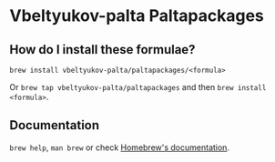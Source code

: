 # Vbeltyukov-palta Paltapackages

## How do I install these formulae?

`brew install vbeltyukov-palta/paltapackages/<formula>`

Or `brew tap vbeltyukov-palta/paltapackages` and then `brew install <formula>`.

## Documentation

`brew help`, `man brew` or check [Homebrew's documentation](https://docs.brew.sh).

